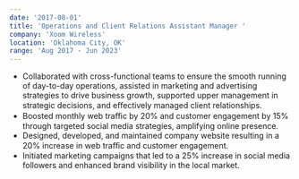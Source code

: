 ```yaml
---
date: '2017-08-01'
title: 'Operations and Client Relations Assistant Manager '
company: 'Xoom Wireless'
location: 'Oklahoma City, OK'
range: 'Aug 2017 - Jun 2023'
---
```


- Collaborated with cross-functional teams to ensure the smooth running of day-to-day operations, assisted in marketing and advertising strategies to drive business growth, supported upper management in strategic decisions, and eﬀectively managed client relationships.
- Boosted monthly web traﬃc by 20% and customer engagement by 15% through targeted social media strategies, amplifying online
  presence.
- Designed, developed, and maintained company website resulting in a 20% increase in web traﬃc and customer engagement.
- Initiated marketing campaigns that led to a 25% increase in social media followers and enhanced brand visibility in the local market.
